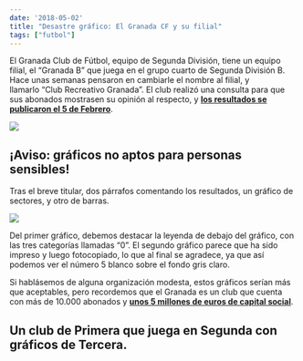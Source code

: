```yaml
---
date: '2018-05-02'
title: "Desastre gráfico: El Granada CF y su filial"
tags: ["futbol"]
---
```


El Granada Club de Fútbol, equipo de Segunda División, tiene un equipo filial, el “Granada B” que juega en el grupo cuarto de Segunda División B. Hace unas semanas pensaron en cambiarle el nombre al filial, y llamarlo “Club Recreativo Granada”. El club realizó una consulta para que sus abonados mostrasen su opinión al respecto, y **[los resultados se publicaron el 5 de Febrero](https://www.granadacf.es/noticia/el-granadinismo-dice-si-al-cambio-de-nombre-del-filial)**.  

![](https://78.media.tumblr.com/1a5d207ebe381c5dbf8b7493842b0ffb/tumblr_inline_pah2bmBsJf1qemyzq_1280.png)

## **¡Aviso: gráficos no aptos para personas sensibles!**

Tras el breve titular, dos párrafos comentando los resultados, un gráfico de sectores, y otro de barras.  

![](https://78.media.tumblr.com/a216daa821c98720c1b63aba2c10cbab/tumblr_inline_pah2bxENCS1qemyzq_1280.png)

Del primer gráfico, debemos destacar la leyenda de debajo del gráfico, con las tres categorías llamadas “0”. El segundo gráfico parece que ha sido impreso y luego fotocopiado, lo que al final se agradece, ya que así podemos ver el número 5 blanco sobre el fondo gris claro.

Si hablásemos de alguna organización modesta, estos gráficos serían más que aceptables, pero recordemos que el Granada es un club que cuenta con más de 10.000 abonados y **[unos 5 millones de euros de capital social](https://files.proyectoclubes.com/granada/201601/22123452estatutos-granada-club-de-futbol.pdf)**. 

## **Un club de Primera que juega en Segunda con gráficos de Tercera.**